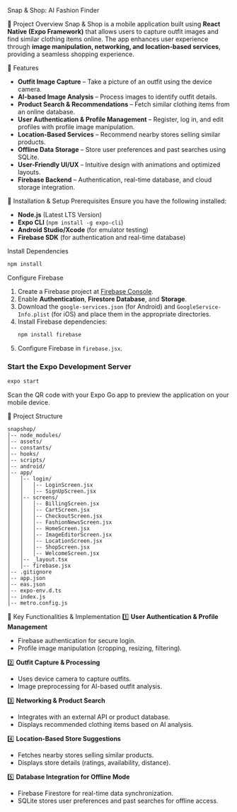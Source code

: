 Snap & Shop: AI Fashion Finder

📌 Project Overview
Snap & Shop is a mobile application built using **React Native (Expo Framework)** that allows users to capture outfit images and find similar clothing items online. The app enhances user experience through **image manipulation, networking, and location-based services**, providing a seamless shopping experience.

🎯 Features
- **Outfit Image Capture** – Take a picture of an outfit using the device camera.
- **AI-based Image Analysis** – Process images to identify outfit details.
- **Product Search & Recommendations** – Fetch similar clothing items from an online database.
- **User Authentication & Profile Management** – Register, log in, and edit profiles with profile image manipulation.
- **Location-Based Services** – Recommend nearby stores selling similar products.
- **Offline Data Storage** – Store user preferences and past searches using SQLite.
- **User-Friendly UI/UX** – Intuitive design with animations and optimized layouts.
- **Firebase Backend** – Authentication, real-time database, and cloud storage integration.

🚀 Installation & Setup
 Prerequisites
Ensure you have the following installed:
- **Node.js** (Latest LTS Version)
- **Expo CLI** (`npm install -g expo-cli`)
- **Android Studio/Xcode** (for emulator testing)
- **Firebase SDK** (for authentication and real-time database)

 Install Dependencies
```sh
npm install
```

 Configure Firebase
1. Create a Firebase project at [Firebase Console](https://console.firebase.google.com/).
2. Enable **Authentication**, **Firestore Database**, and **Storage**.
3. Download the `google-services.json` (for Android) and `GoogleService-Info.plist` (for iOS) and place them in the appropriate directories.
4. Install Firebase dependencies:
   ```sh
   npm install firebase
   ```
5. Configure Firebase in `firebase.jsx`.

### Start the Expo Development Server
```sh
expo start
```
Scan the QR code with your Expo Go app to preview the application on your mobile device.

 📁 Project Structure
```
snapshop/
│-- node_modules/
│-- assets/
│-- constants/
│-- hooks/
│-- scripts/
│-- android/
│-- app/
│   │-- login/
│   │   │-- LoginScreen.jsx
│   │   │-- SignUpScreen.jsx
│   │-- screens/
│   │   │-- BillingScreen.jsx
│   │   │-- CartScreen.jsx
│   │   │-- CheckoutScreen.jsx
│   │   │-- FashionNewsScreen.jsx
│   │   │-- HomeScreen.jsx
│   │   │-- ImageEditorScreen.jsx
│   │   │-- LocationScreen.jsx
│   │   │-- ShopScreen.jsx
│   │   │-- WelcomeScreen.jsx
│   │-- _layout.tsx
│   │-- firebase.jsx
│-- .gitignore
│-- app.json
│-- eas.json
│-- expo-env.d.ts
│-- index.js
│-- metro.config.js
```

 📍 Key Functionalities & Implementation
 1️⃣ **User Authentication & Profile Management**
- Firebase authentication for secure login.
- Profile image manipulation (cropping, resizing, filtering).

 2️⃣ **Outfit Capture & Processing**
- Uses device camera to capture outfits.
- Image preprocessing for AI-based outfit analysis.

 3️⃣ **Networking & Product Search**
- Integrates with an external API or product database.
- Displays recommended clothing items based on AI analysis.

 4️⃣ **Location-Based Store Suggestions**
- Fetches nearby stores selling similar products.
- Displays store details (ratings, availability, distance).

 5️⃣ **Database Integration for Offline Mode**
- Firebase Firestore for real-time data synchronization.
- SQLite stores user preferences and past searches for offline access.
